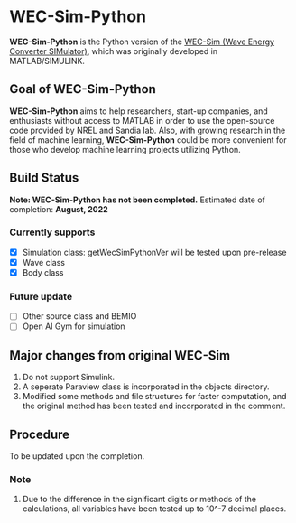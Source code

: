 # WEC-Sim-Python
**WEC-Sim-Python** is the Python version of the [WEC-Sim (Wave Energy Converter SIMulator)](https://github.com/WEC-Sim/WEC-Sim.git), which was originally developed in MATLAB/SIMULINK. 

## Goal of WEC-Sim-Python
**WEC-Sim-Python** aims to help researchers, start-up companies, and enthusiasts without access to MATLAB in order to use the open-source code provided by NREL and Sandia lab. Also, with growing research in the field of machine learning, **WEC-Sim-Python** could be more convenient for those who develop machine learning projects utilizing Python.

## Build Status
**Note: WEC-Sim-Python has not been completed.** Estimated date of completion: **August, 2022**
### Currently supports
- [x] Simulation class: getWecSimPythonVer will be tested upon pre-release
- [x] Wave class
- [x] Body class
### Future update
- [ ] Other source class and BEMIO 
- [ ] Open AI Gym for simulation

## Major changes from original WEC-Sim
1. Do not support Simulink.
2. A seperate Paraview class is incorporated in the objects directory.
3. Modified some methods and file structures for faster computation, and the original method has been tested and incorporated in the comment.

## Procedure
To be updated upon the completion.

### Note
1. Due to the difference in the significant digits or methods of the calculations, all variables have been tested up to 10^-7 decimal places.

